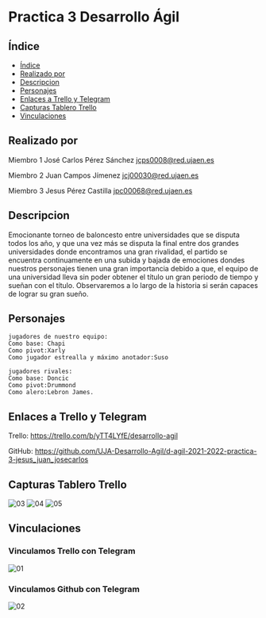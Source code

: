 <a name="arriba"></a>
# Practica 3 Desarrollo Ágil


<a name="indice"></a>
## Índice
  * [Índice](#indice)
  * [Realizado por](#Realizado_por)
  * [Descripcion](#descripcion)
  * [Personajes](#personajes)
  * [Enlaces a Trello y Telegram](#Enlaces)
  * [Capturas Tablero Trello](#tablero)
  * [Vinculaciones](#Vinculaciones)


<a name="Realizado_por"></a>
## Realizado por

Miembro 1
José Carlos Pérez Sánchez
jcps0008@red.ujaen.es

Miembro 2 
Juan Campos Jímenez 
jcj00030@red.ujaen.es

Miembro 3
Jesus Pérez Castilla
jpc00068@red.ujaen.es




<a name="descripcion"></a>
## Descripcion
Emocionante torneo de baloncesto entre universidades que se disputa
todos los año, y que una vez más se disputa la final entre dos grandes universidades
donde encontramos una gran rivalidad, el partido se encuentra continuamente en 
una subida y bajada de emociones dondes nuestros personajes tienen una gran
importancia debido a que, el equipo de una universidad lleva sin poder obtener
el título un gran periodo de tiempo y sueñan con el título. Observaremos a lo
largo de la historia si serán capaces de lograr su gran sueño.



<a name="personajes"></a>
## Personajes

	jugadores de nuestro equipo:
	Como base: Chapi
	Como pivot:Xarly
	Como jugador estrealla y máximo anotador:Suso
   
	jugadores rivales:
	Como base: Doncic
	Como pivot:Drummond
	Como alero:Lebron James.


<a name="Enlaces"></a>
## Enlaces a Trello y Telegram 
Trello: https://trello.com/b/yTT4LYfE/desarrollo-agil

GitHub: https://github.com/UJA-Desarrollo-Agil/d-agil-2021-2022-practica-3-jesus_juan_josecarlos

<a name="tablero"></a>
## Capturas Tablero Trello
![03](https://user-images.githubusercontent.com/99321546/159535808-cb7425df-9b26-4a31-a590-0806dc3eed03.jpg)
![04](https://user-images.githubusercontent.com/99321546/159535832-b697d315-bdff-4bd4-8862-c07fc3370c5b.jpg)
![05](https://user-images.githubusercontent.com/99321546/159535851-25f933b8-403d-4c49-aa72-6da83f6a441e.jpg)



<a name="Vinculaciones"></a>
## Vinculaciones 

### Vinculamos Trello con Telegram
![01](https://user-images.githubusercontent.com/99321546/159535567-5226d7ee-e36c-4d1c-b70a-de44e64b616c.jpg)

### Vinculamos Github con Telegram
![02](https://user-images.githubusercontent.com/99321546/159535652-4a604c1a-917b-4a09-b07e-3690d9d6fad2.jpg)

